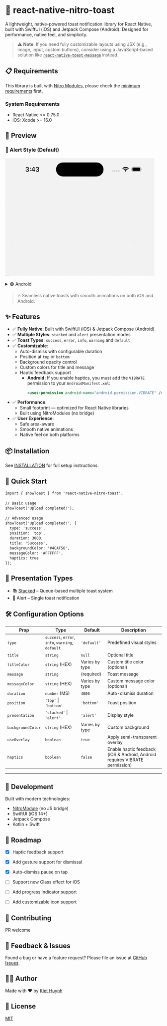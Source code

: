 # 🚀 react-native-nitro-toast

A lightweight, native-powered toast notification library for React Native, built with SwiftUI (iOS) and Jetpack Compose (Android). Designed for performance, native feel, and simplicity.

> ⚠️ **Note**: If you need fully customizable layouts using JSX (e.g., image, input, custom buttons), consider using a JavaScript-based solution like [`react-native-toast-message`](https://github.com/calintamas/react-native-toast-message) instead.

## 📋 Requirements

This library is built with [Nitro Modules](https://nitro.margelo.com/), please check the [minimum requirements](https://nitro.margelo.com/docs/minimum-requirements) first.

### System Requirements
- React Native >= 0.75.0
- iOS: Xcode >= 16.0

## 📸 Preview

### 🔔 Alert Style (Default)

![iOS Toast Demo](./docs/demo.gif)

<details>
<summary>🟢 Android</summary>

![Android Toast Demo](./docs/demo-android.gif)
</details>

> 🔥 Seamless native toasts with smooth animations on both iOS and Android.

## ✨ Features

- ✅ **Fully Native**: Built with SwiftUI (iOS) & Jetpack Compose (Android)
- ✅ **Multiple Styles**: `stacked` and `alert` presentation modes
- ✅ **Toast Types**: `success`, `error`, `info`, `warning` and `default`
- ✅ **Customizable**:
  - Auto-dismiss with configurable duration
  - Position at `top` or `bottom`
  - Background opacity control
  - Custom colors for title and message
  - Haptic feedback support  
    - **Android:** If you enable haptics, you must add the `VIBRATE` permission to your `AndroidManifest.xml`:
      ```xml
      <uses-permission android:name="android.permission.VIBRATE" />
      ```
- ✅ **Performance**:
  - Small footprint — optimized for React Native libraries
  - Built using NitroModules (no bridge)
- ✅ **User Experience**:
  - Safe area-aware
  - Smooth native animations
  - Native feel on both platforms

## 📦 Installation

See [INSTALLATION](./docs/INSTALLATION.md) for full setup instructions.

## 🔧 Quick Start

```tsx
import { showToast } from 'react-native-nitro-toast';

// Basic usage
showToast('Upload completed!');

// Advanced usage
showToast('Upload completed!', {
  type: 'success',
  position: 'top',
  duration: 3000,
  title: 'Success',
  backgroundColor: '#4CAF50',
  messageColor: '#FFFFFF',
  haptics: true
});
```

## 🍱 Presentation Types

- 📚 [Stacked](docs/stacked.md) – Queue-based multiple toast system
- 🔔 Alert – Single toast notification

## 🛠 Configuration Options

| Prop             | Type                         | Default     | Description                                |
|------------------|------------------------------|-------------|--------------------------------------------|
| `type`           | `success`, `error`, `info`, `warning`, `default` | `'default'` | Predefined visual styles                   |
| `title`          | `string`                     | `null`      | Optional title                             |
| `titleColor`     | `string` (HEX)               | Varies by type      | Custom title color (optional)              |
| `message`        | `string`                     | (required)  | Toast message                              |
| `messageColor`   | `string` (HEX)               | Varies by type      | Custom message color (optional)            |
| `duration`       | `number` (MS)                | `4000`      | Auto-dismiss duration                      |
| `position`       | `'top'` \| `'bottom'`        | `'bottom'`  | Toast position                             |
| `presentation`   | `'stacked'` \| `'alert'`     | `'alert'`   | Display style                              |
| `backgroundColor`| `string` (HEX)               | Varies by type | Custom background                       |
| `useOverlay`     | `boolean`                    | `true`      | Apply semi-transparent overlay             |
| `haptics`        | `boolean`                    | `false`     | Enable haptic feedback (iOS & Android, Android requires VIBRATE permission) |

---

## 🧰 Development

Built with modern technologies:

- [NitroModule](https://nitro.margelo.com/) (no JS bridge)
- SwiftUI (iOS 14+)
- Jetpack Compose
- Kotlin + Swift

## 🧩 Roadmap
- [x] Haptic feedback support
- [x] Add gesture support for dismissal
- [x] Auto-dismiss pause on tap
- [ ] Support new Glass effect for iOS
- [ ] Add progress indicator support
- [ ] Add customizable icon support


## 🤝 Contributing

PR welcome

## 💬 Feedback & Issues

Found a bug or have a feature request? Please file an issue at [GitHub Issues](https://github.com/kiethuynh0904/react-native-nitro-toast/issues).

## 👨‍💻 Author

Made with ❤️ by [Kiet Huynh](https://github.com/kiethuynh0904)

## 📝 License

[MIT](./LICENSE)
